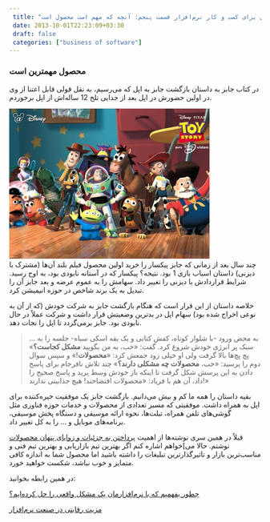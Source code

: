 ```yaml
---
 title: "درس‌هایی از استیو جابز و اپل برای کسب و کار نرم‌افزار قسمت پنجم: آنچه که مهم است محصول است" 
 date: 2013-10-01T22:23:09+03:30
 draft: false 
 categories: ["business of software"]
---
```





### محصول مهمترین است



در کتاب جابز به داستان بازگشت جابز به اپل که می‌رسیم، به نقل قولی قابل اعتنا از وی در اولین حضورش در اپل بعد از جدایی تلخ 12 ساله‌اش از اپل برخوردم.



![](/oldimg/toy-story1_axz.jpg)  
چند سال بعد از زمانی که جابز پیکسار را خرید اولین محصول فیلم بلند آن‌ها (مشترک با دیزنی) داستان اسباب بازی 1 بود.   نتیجه؟ پیکسار که در آستانه نابودی بود، به اوج رسید. شرایط قراردادش با دیزنی را تغییر داد.  سهامش را به عموم عرضه و بعد جابز آن را تبدیل به یک برند شاخص در حوزه انیمیشن کرد.



خلاصه داستان از این قرار است که هنگام بازگشت جابز به شرکت خودش (که از آن به نوعی اخراج شده بود) سهام اپل در بدترین وضعیتش قرار داشت و شرکت عملاً در حال نابودی بود. جابز برمی‌گردد تا اپل را نجات دهد.



> ... به محض ورود -با شلوار کوتاه، کفش کتانی و یک یقه اسکی سیاه- جلسه را به سبک پر انرژی خودش شروع کرد. گفت: «خب، به من بگویید **مشکل کجاست؟**» پچ پچ‌ها بالا گرفت ولی او خیلی زود جمعش کرد: «**محصولات**!» و سپس سوال دوم را پرسید: «خب، **محصولات چه مشکلی دارند؟**» چند تلاش نافرجام برای پاسخ دادن به این پرسش شکل گرفت تا اینکه باز خودش وسط پرید و پاسخ صحیح را داد، آن هم با فریاد: «محصولات افتضاحند! هیچ جذابیتی ندارند!»



بقیه داستان را همه ما کم و بیش می‌دانیم. بازگشت جابز یک موفقیت خیره‌کننده برای اپل به همراه داشت. موفقیتی که مسیر تعدادی از محصولات و خدمات حوزه فناوری مثل گوشی‌های تلفن همراه، تبلت‌ها، نحوه ارائه موسیقی و دستگاه پخش موسیقی، برنامه‌های موبایل و ... را به کل تغییر داد.



قبلاً در همین سری نوشته‌ها از اهمیت [پرداختن به جزئیات و زوایای پنهان محصولات](/post/43-درس-هایی-از-استیو-جابز-و-اپل-برای-کسب-و-کار-نرم-افزار-قسمت-سوم--دقت-به-جزئیات-و-زوایای-پنهان/) نوشتم. حالا می‌]خواهم اشاره کنم اگر بهترین تیم بازاریابی و بهترین تیم فنی و مناسب‌ترین بازار و تاثیرگذارترین تبلیغات را داشته باشید اما محصول شما به اندازه کافی متمایز و خوب نباشد، شکست خواهید خورد.



در همین رابطه بخوانید:



[چطور بفهمیم که با نرم‌افزارمان یک مشکل واقعی را حل کرده‌ایم؟](/post/16-چطور-بفهمیم-که-با-نرم-افزارمان-یک-مشکل-واقعی-را-حل-کرده-ایم/)



[مزیت رقابتی در صنعت نرم‌افزار](/post/12-مزیت-رقابتی-در-صنعت-نرم-افزار/)



